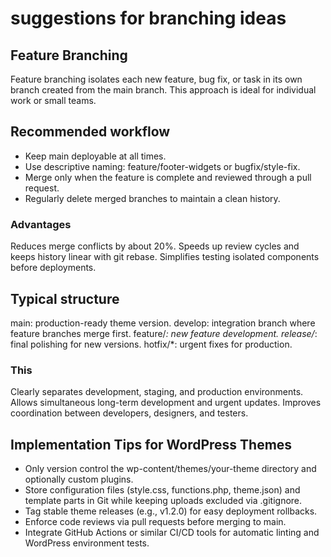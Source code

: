 # suggestions for branching ideas

## Feature Branching
Feature branching isolates each new feature, bug fix, or task in its own branch created from the main branch. This approach is ideal for individual work or small teams.

## Recommended workflow

- Keep main deployable at all times.
- Use descriptive naming: feature/footer-widgets or bugfix/style-fix.
- Merge only when the feature is complete and reviewed through a pull request.
- Regularly delete merged branches to maintain a clean history.​

### Advantages

Reduces merge conflicts by about 20%.
Speeds up review cycles and keeps history linear with git rebase.
Simplifies testing isolated components before deployments.​


## Typical structure

main: production-ready theme version.
develop: integration branch where feature branches merge first.
feature/*: new feature development.
release/*: final polishing for new versions.
hotfix/*: urgent fixes for production.


### This 

Clearly separates development, staging, and production environments.
Allows simultaneous long-term development and urgent updates.
Improves coordination between developers, designers, and testers.​

## Implementation Tips for WordPress Themes

- Only version control the wp-content/themes/your-theme directory and optionally custom plugins.
- Store configuration files (style.css, functions.php, theme.json) and template parts in Git while keeping uploads excluded via .gitignore.
- Tag stable theme releases (e.g., v1.2.0) for easy deployment rollbacks.
- Enforce code reviews via pull requests before merging to main.
- Integrate GitHub Actions or similar CI/CD tools for automatic linting and WordPress environment tests.​
